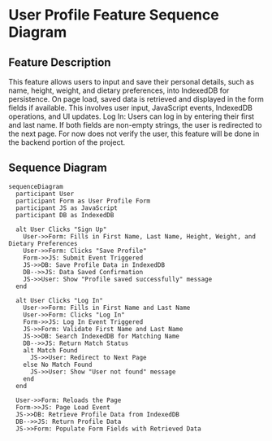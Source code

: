 # User Profile Feature Sequence Diagram

## Feature Description
This feature allows users to input and save their personal details, such as name, height, weight, and dietary preferences, into IndexedDB for persistence. On page load, saved data is retrieved and displayed in the form fields if available. This involves user input, JavaScript events, IndexedDB operations, and UI updates.
Log In: Users can log in by entering their first and last name. If both fields are non-empty strings, the user is redirected to the next page. For now does not verify the user, this feature will be done in the backend portion of the project.
## Sequence Diagram

```mermaid
sequenceDiagram
  participant User
  participant Form as User Profile Form
  participant JS as JavaScript
  participant DB as IndexedDB

  alt User Clicks "Sign Up"
    User->>Form: Fills in First Name, Last Name, Height, Weight, and Dietary Preferences
    User->>Form: Clicks "Save Profile"
    Form->>JS: Submit Event Triggered
    JS->>DB: Save Profile Data in IndexedDB
    DB-->>JS: Data Saved Confirmation
    JS->>User: Show "Profile saved successfully" message
  end

  alt User Clicks "Log In"
    User->>Form: Fills in First Name and Last Name
    User->>Form: Clicks "Log In"
    Form->>JS: Log In Event Triggered
    JS->>Form: Validate First Name and Last Name
    JS->>DB: Search IndexedDB for Matching Name
    DB-->>JS: Return Match Status
    alt Match Found
      JS->>User: Redirect to Next Page
    else No Match Found
      JS->>User: Show "User not found" message
    end
  end

  User->>Form: Reloads the Page
  Form->>JS: Page Load Event
  JS->>DB: Retrieve Profile Data from IndexedDB
  DB-->>JS: Return Profile Data
  JS->>Form: Populate Form Fields with Retrieved Data
